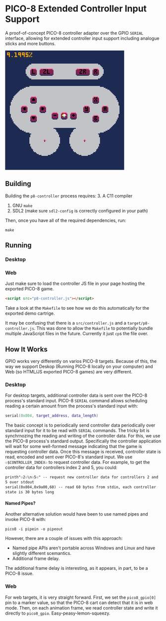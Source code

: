 # PICO-8 Extended Controller Input Support

A proof-of-concept PICO-8 controller adapter over the GPIO `SERIAL` interface, allowing for extended controller input support including analogue sticks and more buttons.

![demo](cart/demo.gif)

## Building

Building the `p8-controller` process requires:
3. A C11 compiler
1. GNU `make`
2. SDL2 (make sure `sdl2-config` is correctly configured in your path)

Then, once you have all of the required dependencies, run:
```
make
```

## Running

### Desktop

### Web

Just make sure to load the controller JS file in your page hosting the exported PICO-8 game.

```html
<script src="p8-controller.js"></script>
```

Take a look at the `Makefile` to see how we do this automatically for the exported demo cartrige.

It may be confusing that there is a `src/controller.js` and a `target/p8-controller.js`.
This was done to allow the `Makefile` to potentially bundle multiple JavaScript files in the future.
Currently it just `cp`s the file over.

## How It Works

GPIO works very differently on varios PICO-8 targets.
Because of this, the way we support Deskop (Running PICO-8 locally on your computer) and Web (so HTML/JS exported PICO-8 games) are very different.

### Desktop

For desktop targets, additional controller data is sent over the PICO-8 process's standard input.
PICO-8 `SERIAL` command allows scheduling reading a certain amount from the process's standard input with:
```lua
serial(0x804, target_address, data_length)
```

The basic concept is to periodically send controller data periodically over standard input for it to be read with `SERIAL` commands.
The tricky bit is synchrnozing the reading and writing of the controller data.
For this, we use the PICO-8 process's standard output.
Specifically the controller application will wait for some well-formed message indicating that the game is requesting controller data.
Once this message is received, controller state is read, encoded and sent over PICO-8's standard input.
We use `☉$CONTROLLER_INDEX☉` to request controller data.
For example, to get the controller data for controllers index 2 and 5, you could:
```
printh"☉2☉\n☉5☉" -- request new controller data for controllers 2 and 5 over stdout
serial(0x804,0x9a00,60) -- read 60 bytes from stdin, each controller state is 30 bytes long
```

#### Named Pipes?

Another alternative solution would have been to use named pipes and invoke PICO-8 with:
```
pico8 -i pipein -o pipeout
```

However, there are a couple of issues with this approach:
- Named pipe APIs aren't portable across Windows and Linux and have slightly different scemantics.
- Additional frame delay.

The additional frame delay is interesting, as it appears, in part, to be a PICO-8 issue.

### Web

For web targets, it is very straight forward.
First, we set the `pico8_gpio[0]` pin to a marker value, so that the PICO-8 cart can detect that it is in web mode.
Then, on each animation frame, we read controller state and write it directly to `pico8_gpio`.
Easy-peasy-lemon-squeezy.

